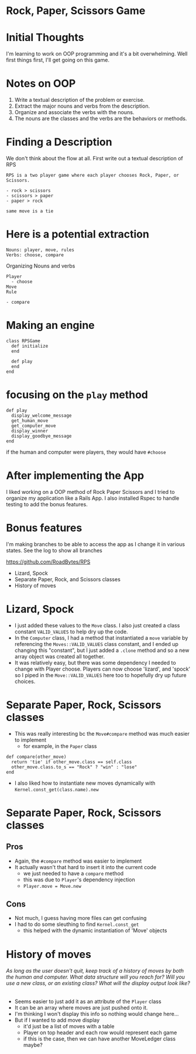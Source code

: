 # Rock, Paper, Scissors Game

# Initial Thoughts

I'm learning to work on OOP programming and it's a bit overwhelming.  Well first things first, I'll get going on this game.

# Notes on OOP

1. Write a textual description of the problem or exercise.
2. Extract the major nouns and verbs from the description.
3. Organize and associate the verbs with the nouns.
4. The nouns are the classes and the verbs are the behaviors or methods.

# Finding a Description

We don't think about the flow at all.
First write out a textual description of RPS

~~~
RPS is a two player game where each player chooses Rock, Paper, or Scissors.

- rock > scissors
- scissors > paper
- paper > rock

same move is a tie
~~~

# Here is a potential extraction

~~~
Nouns: player, move, rules
Verbs: choose, compare
~~~

Organizing Nouns and verbs

~~~
Player
  - choose
Move
Rule

- compare
~~~

# Making an engine

~~~
class RPSGame
  def initialize
  end

  def play
  end
end
~~~

# focusing on the `play` method

~~~
def play
  display_welcome_message
  get_human_move
  get_computer_move
  display_winner
  display_goodbye_message
end
~~~

if the human and computer were players, they would have `#choose`

# After implementing the App

I liked working on a OOP method of Rock Paper Scissors and I tried to organize my application like a Rails App.  I also installed Rspec to handle testing to add the bonus features.

# Bonus features

I'm making branches to be able to access the app as I change it in various states.  See the log to show all branches

https://github.com/RoadBytes/RPS

* Lizard, Spock
* Separate Paper, Rock, and Scissors classes
* History of moves

# Lizard, Spock

- I just added these values to the `Move` class.  I also just created a class constant `VALID_VALUES` to help dry up the code.
- In the `Computer` class, I had a method that instantiated a `move` variable by referencing the `Moves::VALID_VALUES` class constant, and I ended up changing this "constant", but I just added a `.clone` method and so a new array object was created all together.
- It was relatively easy, but there was some dependency I needed to change with Player choose.  Players can now choose 'lizard', and 'spock' so I piped in the `Move::VALID_VALUES` here too to hopefully dry up future choices.

# Separate Paper, Rock, Scissors classes

- This was really interesting bc the `Move#compare` method was much easier to implement
  * for example, in the `Paper` class

~~~
def compare(other_move)
  return 'tie' if other_move.class == self.class
  other_move.class.to_s == "Rock" ? "win" : "lose"
end
~~~

- I also liked how to instantiate new moves dynamically with `Kernel.const_get(class.name).new`

# Separate Paper, Rock, Scissors classes

## Pros

- Again, the `#compare` method was easier to implement
- It actually wasn't that hard to insert it into the current code
  - we just needed to have a `compare` method
  - this was due to `Player`'s dependency injection
  - `Player.move = Move.new`

## Cons

- Not much, I guess having more files can get confusing
- I had to do some sleuthing to find `Kernel.const_get`
  - this helped with the dynamic instantiation of 'Move' objects

# History of moves

###### As long as the user doesn't quit, keep track of a history of moves by both the human and computer. What data structure will you reach for? Will you use a new class, or an existing class? What will the display output look like?

- Seems easier to just add it as an attribute of the `Player` class
- It can be an array where moves are just pushed onto it.
- I'm thinking I won't display this info so nothing would change here...
- But if I wanted to add move display
  - it'd just be a list of moves with a table
  - Player on top header and each row would represent each game
  - if this is the case, then we can have another MoveLedger class maybe?
